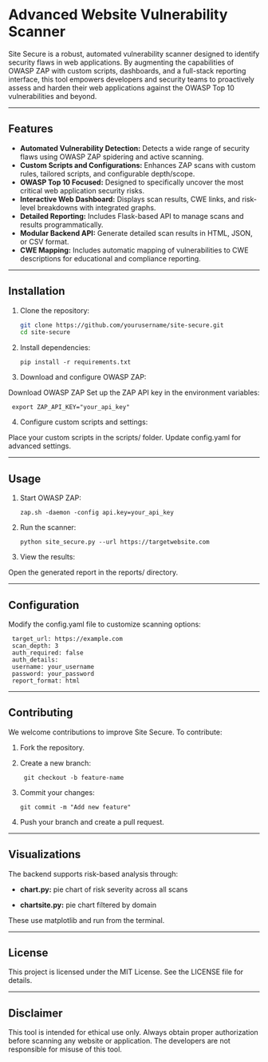 # Advanced Website Vulnerability Scanner

Site Secure is a robust, automated vulnerability scanner designed to identify security flaws in web applications. By augmenting the capabilities of OWASP ZAP with custom scripts, dashboards, and a full-stack reporting interface, this tool empowers developers and security teams to proactively assess and harden their web applications against the OWASP Top 10 vulnerabilities and beyond.

---

## Features

- **Automated Vulnerability Detection:** Detects a wide range of security flaws using OWASP ZAP spidering and active scanning.
- **Custom Scripts and Configurations:** Enhances ZAP scans with custom rules, tailored scripts, and configurable depth/scope.
- **OWASP Top 10 Focused:** Designed to specifically uncover the most critical web application security risks.
- **Interactive Web Dashboard:** Displays scan results, CWE links, and risk-level breakdowns with integrated graphs.
- **Detailed Reporting:** Includes Flask-based API to manage scans and results programmatically.
- **Modular Backend API:** Generate detailed scan results in HTML, JSON, or CSV format.
- **CWE Mapping:** Includes automatic mapping of vulnerabilities to CWE descriptions for educational and compliance reporting.

---

## Installation

1. Clone the repository:
   ```bash
   git clone https://github.com/yourusername/site-secure.git
   cd site-secure
   
2. Install dependencies:

       pip install -r requirements.txt

3. Download and configure OWASP ZAP:

Download OWASP ZAP
Set up the ZAP API key in the environment variables:


     export ZAP_API_KEY="your_api_key"
     
4. Configure custom scripts and settings:

Place your custom scripts in the scripts/ folder.
Update config.yaml for advanced settings.

---

## Usage

1. Start OWASP ZAP:


       zap.sh -daemon -config api.key=your_api_key

2. Run the scanner:

 
       python site_secure.py --url https://targetwebsite.com

3. View the results:

Open the generated report in the reports/ directory.

---

## Configuration

Modify the config.yaml file to customize scanning options:

     target_url: https://example.com
     scan_depth: 3
     auth_required: false
     auth_details:
     username: your_username
     password: your_password
     report_format: html
---

## Contributing

We welcome contributions to improve Site Secure. To contribute:

1. Fork the repository.
2. Create a new branch:

        git checkout -b feature-name

3. Commit your changes:

       git commit -m "Add new feature"

4. Push your branch and create a pull request.

---

## Visualizations
The backend supports risk-based analysis through:

- **chart.py:** pie chart of risk severity across all scans

- **chartsite.py:** pie chart filtered by domain

These use matplotlib and run from the terminal.

---

## License

This project is licensed under the MIT License. See the LICENSE file for details.

---

## Disclaimer

This tool is intended for ethical use only. Always obtain proper authorization before scanning any website or application. The developers are not responsible for misuse of this tool.




